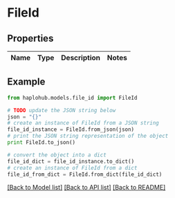 # FileId


## Properties
Name | Type | Description | Notes
------------ | ------------- | ------------- | -------------

## Example

```python
from haplohub.models.file_id import FileId

# TODO update the JSON string below
json = "{}"
# create an instance of FileId from a JSON string
file_id_instance = FileId.from_json(json)
# print the JSON string representation of the object
print FileId.to_json()

# convert the object into a dict
file_id_dict = file_id_instance.to_dict()
# create an instance of FileId from a dict
file_id_from_dict = FileId.from_dict(file_id_dict)
```
[[Back to Model list]](../README.md#documentation-for-models) [[Back to API list]](../README.md#documentation-for-api-endpoints) [[Back to README]](../README.md)


